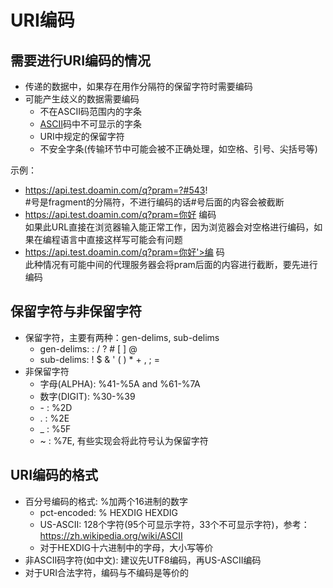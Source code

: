 # URI编码

## 需要进行URI编码的情况

* 传递的数据中，如果存在用作分隔符的保留字符时需要编码
* 可能产生歧义的数据需要编码
    * 不在ASCII码范围内的字条
    * [ASCII](https://zh.wikipedia.org/wiki/ASCII)码中不可显示的字条
    * URI中规定的保留字符
    * 不安全字条(传输环节中可能会被不正确处理，如空格、引号、尖括号等)

示例：

* https://api.test.doamin.com/q?pram=?#543!  
  #号是fragment的分隔符，不进行编码的话#号后面的内容会被截断
* https://api.test.doamin.com/q?pram=你好 编码  
  如果此URL直接在浏览器输入能正常工作，因为浏览器会对空格进行编码，如果在编程语言中直接这样写可能会有问题
* https://api.test.doamin.com/q?pram=你好'>编 码  
  此种情况有可能中间的代理服务器会将pram后面的内容进行截断，要先进行编码

## 保留字符与非保留字符

* 保留字符，主要有两种：gen-delims, sub-delims
    * gen-delims: : / ? # [ ] @
    * sub-delims: ! $ & ' ( ) * + , ; =
* 非保留字符
    * 字母(ALPHA): %41-%5A and %61-%7A
    * 数字(DIGIT): %30-%39
    * \- :  %2D
    * . :  %2E
    * _ :  %5F
    * ~ :  %7E, 有些实现会将此符号认为保留字符    
    
## URI编码的格式

* 百分号编码的格式: %加两个16进制的数字
    * pct-encoded: % HEXDIG HEXDIG
    * US-ASCII: 128个字符(95个可显示字符，33个不可显示字符)，参考：https://zh.wikipedia.org/wiki/ASCII
    * 对于HEXDIG十六进制中的字母，大小写等价
* 非ASCII码字符(如中文): 建议先UTF8编码，再US-ASCII编码
* 对于URI合法字符，编码与不编码是等价的